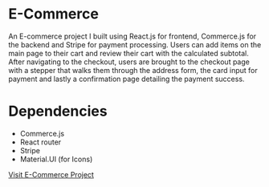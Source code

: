 # E-Commerce

An E-commerce project I built using React.js for frontend, Commerce.js for the backend and Stripe for payment processing. Users can add items on the main page to their cart and review their cart with the calculated subtotal. After navigating to the checkout, users are brought to the checkout page with a stepper that walks them through the address form, the card input for payment and lastly a confirmation page detailing the payment success.

# Dependencies

- Commerce.js
- React router
- Stripe
- Material.UI (for Icons)

[Visit E-Commerce Project](https://justinsouzacommerce.netlify.app/)
